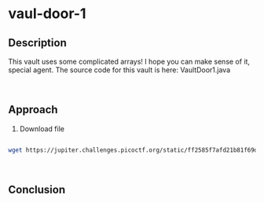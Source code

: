 # vaul-door-1

## Description

This vault uses some complicated arrays! I hope you can make sense of it, special agent. The source code for this vault is here: VaultDoor1.java

<br />

## Approach

1. Download file

```bash

wget https://jupiter.challenges.picoctf.org/static/ff2585f7afd21b81f69d2fbe37c081ae/VaultDoor1.java
```

<br />

## Conclusion
